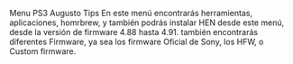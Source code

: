 Menu PS3 Augusto Tips 
En este menú encontrarás herramientas, aplicaciones, homrbrew, y también podrás instalar HEN desde este menú, desde la versión de firmware 4.88 hasta 4.91. también encontrarás diferentes Firmware, ya sea los firmware Oficial de Sony, los HFW, o Custom firmware.
